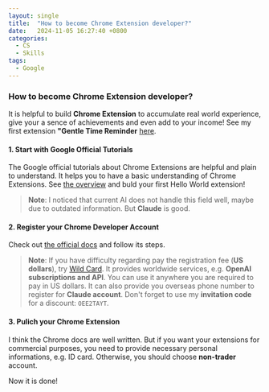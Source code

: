 ```yaml
---
layout: single
title:  "How to become Chrome Extension developer?"
date:   2024-11-05 16:27:40 +0800
categories:
  - CS
  - Skills
tags:
  - Google
---
```

### How to become Chrome Extension developer?
It is helpful to build **Chrome Extension** to accumulate real world experience, give your a sence of achievements and even add to your income! See my first extension **"Gentle Time Reminder** [here](https://chromewebstore.google.com/detail/gentle-time-reminder/ohoebhfifcpnhkhoihjlnmadbmamdinj).

#### 1. Start with Google Official Tutorials
The Google official tutorials about Chrome Extensions are helpful and plain to understand. It helps you to  have a basic understanding of Chrome Extensions. See [the overview](https://developer.chrome.com/docs/extensions/get-started) and buld your first Hello World extension!
> **Note**: I noticed that current AI does not handle this field well, maybe due to outdated information. But **Claude** is good.

#### 2. Register your Chrome Developer Account
Check out [the official docs](https://developer.chrome.com/docs/webstore/register) and follow its steps.
>**Note**: If you have difficulty regarding pay the registration fee (**US dollars**), try [Wild Card](https://bewildcard.com). It provides worldwide services, e.g. **OpenAI subscriptions and API**. You can use it anywhere you are required to pay in US dollars. It can also provide you overseas phone number to register for **Claude account**. Don't forget to use my **invitation code** for a discount: `OEE2TAYT`.

#### 3. Pulich your Chrome Extension
I think the Chrome docs are well written. But if you want your extensions for commercial purposes, you need to provide necessary personal informations, e.g. ID card. Otherwise, you should choose **non-trader** account.

Now it is done!
